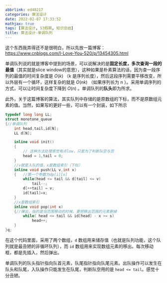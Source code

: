 ```yaml
---
abbrlink: ed48217
categories: 算法设计
date: 2022-02-07 17:33:52
mathjax: true
tags: [算法设计, S3假期, 知识总结]
title: 算法设计-单调队列
---
```


这个东西我弄得还不是很明白，所以先放一篇博客：https://www.cnblogs.com/I-Love-You-520/p/13454305.html

单调队列说的就是博客中提到的场景，可以说解决的是**固定长度，多次查询一段的最值**（其实就是slice window的意思），这种如果是朴素算法的话，因为查一段序列的最值的时间复杂度是 $O(k)$ （k 是序列长度），然后这段序列需要平移改变，所以外层有一个循环，这样复杂的就是 $O(nk)$ （如果序列长为 n ）。采用单调序列的方式，可以让时间复杂度下降到 $O(n)$ 。单调队列的**队头**即为所求。

此外，关于这篇博客的算法，其实队列中存储的是原数组的下标，而不是原数组元素的值。当然，如果写的更好一些，可以有一个封装，如下所示

```cpp
typedef long long LL;
struct monotone_queue
{//单调队列
	int head,tail,id[N];
	LL d[N];

	inline void init()
    {
        // 这种方法处理感觉有点low，只是为了判断队空与否
		head = 1,tail = 0;
	}
	//v就是入队的值，x是数组索引（下标）
	inline void push(LL v,int x)
    {   //第一个参数为dp[i][x]
		while(head <= tail && d[tail] <= v)
            tail--;
		d[++tail] = v;
		id[tail]=x;
	}
	//x是数组索引
	inline void pop(int x)
    {//弹出，指的是当范围移动的时候，要把移出范围的元素删掉
		while( head <= tail && id[head] - x >= s)
            head++;
	}
}q;
```

在这个代码里面，采用了两个数组，`d` 数组用来储存值（也就是队列功能，这个队列就是最丑陋的非循环队列），而 `id` 数组用来实现数组元素的移出。每次移动框，都是先插入，然后弹出。

单调队列的队头指针指向队首元素，队尾指针指向队尾元素。出队操作可以发生在队头和队尾，入队操作只能发生在队尾，判断队空用的是 `head <= tail`。感觉十分丑陋。

